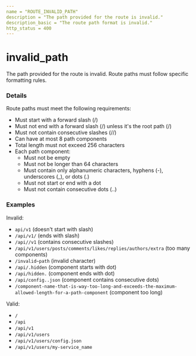 ```yaml
---
name = "ROUTE_INVALID_PATH"
description = "The path provided for the route is invalid."
description_basic = "The route path format is invalid."
http_status = 400
---
```


# invalid_path

The path provided for the route is invalid. Route paths must follow specific formatting rules.

### Details

Route paths must meet the following requirements:
- Must start with a forward slash (/)
- Must not end with a forward slash (/) unless it's the root path (/)
- Must not contain consecutive slashes (//)
- Can have at most 8 path components
- Total length must not exceed 256 characters
- Each path component:
  - Must not be empty
  - Must not be longer than 64 characters
  - Must contain only alphanumeric characters, hyphens (-), underscores (_), or dots (.)
  - Must not start or end with a dot
  - Must not contain consecutive dots (..)

### Examples

Invalid:
- `api/v1` (doesn't start with slash)
- `/api/v1/` (ends with slash)
- `/api//v1` (contains consecutive slashes)
- `/api/v1/users/posts/comments/likes/replies/authors/extra` (too many components)
- `/invalid~path` (invalid character)
- `/api/.hidden` (component starts with dot)
- `/api/hidden.` (component ends with dot)
- `/api/config..json` (component contains consecutive dots)
- `/component-name-that-is-way-too-long-and-exceeds-the-maximum-allowed-length-for-a-path-component` (component too long)

Valid:
- `/`
- `/api`
- `/api/v1`
- `/api/v1/users`
- `/api/v1/users/config.json`
- `/api/v1/users/my-service_name`